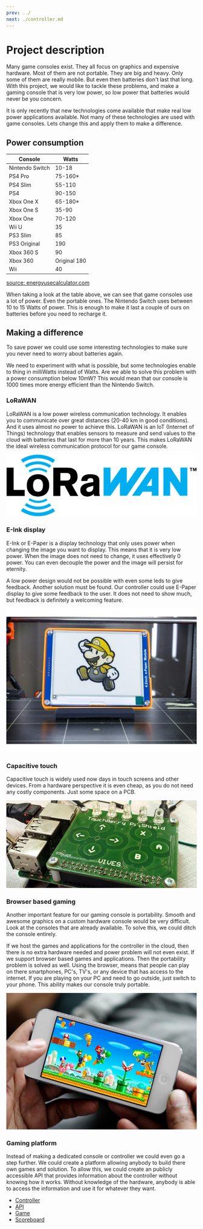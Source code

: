 ```yaml
---
prev: ../
next: ./controller.md
---
```


# Project description

Many game consoles exist. They all focus on graphics and expensive hardware. Most of them are not portable. They are big and heavy. Only some of them are really mobile. But even then batteries don't last that long. With this project, we would like to tackle these problems, and make a gaming console that is very low power, so low power that batteries would never be you concern.

It is only recently that new technologies come available that make real low power applications available. Not many of these technologies are used with game consoles. Lets change this and apply them to make a difference.

## Power consumption

Console | Watts
 --- | ---
Nintendo Switch	 | 10-18
PS4 Pro | 	75-160*
PS4 Slim | 	55-110
PS4 | 	90-150
Xbox One X | 	65-180*
Xbox One S | 	35-90
Xbox One | 	70-120
Wii U	 | 35
PS3 Slim | 	85
PS3 Original | 	190
Xbox 360 S | 	90
Xbox 360 |  Original	180
Wii | 	40

[source: energyusecalculator.com](http://energyusecalculator.com/electricity_gameconsole.htm)

When taking a look at the table above, we can see that game consoles use a lot of power. Even the portable ones. The Nintendo Switch uses between 10 to 15 Watts of power. This is enough to make it last a couple of ours on batteries before you need to recharge it.

## Making a difference

To save power we could use some interesting technologies to make sure you never need to worry about batteries again. 

We need to experiment with what is possible, but some technologies enable to thing in milliWatts instead of Watts. Are we able to solve this problem with a power consumption below 10mW? This would mean that our console is 1000 times more energy efficient than the Nintendo Switch.

### LoRaWAN

LoRaWAN is a low power wireless communication technology. It enables you to communicate over great distances (20-40 km in good conditions). And it uses almost no power to achieve this. LoRaWAN is an IoT (Internet of Things) technology that enables sensors to measure and send values to the cloud with batteries that last for more than 10 years.
This makes LoRaWAN the ideal wireless communication protocol for our game console.

![LoRaWAN logo](./img/lorawan.png)

### E-Ink display

E-Ink or E-Paper is a display technology that only uses power when changing the image you want to display. This means that it is very low power. When the image does not need to change, it uses effectively 0 power. You can even decouple the power and the image will persist for eternity.

A low power design would not be possible with even some leds to give feedback. Another solution must be found. Our controller could use E-Paper display to give some feedback to the user. It does not need to show much, but feedback is definitely a welcoming feature.

![E-Paper display](./img/epaper.jpg)

### Capacitive touch

Capacitive touch is widely used now days in touch screens and other devices. From a hardware perspective it is even cheap, as you do not need any costly components. Just some space on a PCB. 

![Touchberry Pi Shield](./img/touchberrypi.jpg)

### Browser based gaming

Another important feature for our gaming console is portability. Smooth and awesome graphics on a custom hardware console would be very difficult. Look at the consoles that are already available. To solve this, we could ditch the console entirely. 

If we host the games and applications for the controller in the cloud, then there is no extra hardware needed and power problem will not even exist. If we support browser based games and applications. Then the portability problem is solved as well. Using the browser, means that people can play on there smartphones, PC's, TV's, or any device that has access to the internet. If you are playing on your PC and need to go outside, just switch to your phone. This ability makes our console truly portable.

![Portable game](./img/smartphonegame.jpg)

### Gaming platform

Instead of making a dedicated console or controller we could even go a step further. We could create a platform allowing anybody to build there own games and solution. To allow this, we could create an publicly accessible API that provides information about the controller without knowing how it works. Without knowledge of the hardware, anybody is able to access the information and use it for whatever they want.

* [Controller](./controller.md)
* [API](./api.md)
* [Game](./game.md)
* [Scoreboard](./scoreboard.md)